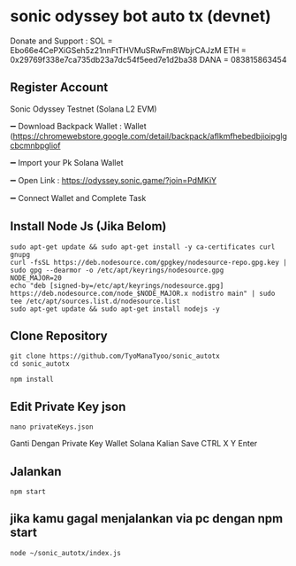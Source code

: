 # sonic odyssey bot auto tx (devnet)

Donate and Support :  SOL = Ebo66e4CePXiGSeh5z21nnFtTHVMuSRwFm8WbjrCAJzM
                      ETH = 0x29769f338e7ca735db23a7dc54f5eed7e1d2ba38
                      DANA = 083815863454
## Register Account

Sonic Odyssey Testnet (Solana L2 EVM)

➖ Download Backpack Wallet : Wallet (https://chromewebstore.google.com/detail/backpack/aflkmfhebedbjioipglgcbcmnbpgliof

➖ Import your Pk Solana Wallet

➖ Open Link :  https://odyssey.sonic.game/?join=PdMKiY

➖ Connect Wallet and Complete Task

## Install Node Js (Jika Belom)

```
sudo apt-get update && sudo apt-get install -y ca-certificates curl gnupg
curl -fsSL https://deb.nodesource.com/gpgkey/nodesource-repo.gpg.key | sudo gpg --dearmor -o /etc/apt/keyrings/nodesource.gpg
NODE_MAJOR=20
echo "deb [signed-by=/etc/apt/keyrings/nodesource.gpg] https://deb.nodesource.com/node_$NODE_MAJOR.x nodistro main" | sudo tee /etc/apt/sources.list.d/nodesource.list
sudo apt-get update && sudo apt-get install nodejs -y
```

## Clone Repository
```
git clone https://github.com/TyoManaTyoo/sonic_autotx
cd sonic_autotx
```
```
npm install
```

## Edit Private Key json
```
nano privateKeys.json
```

Ganti Dengan Private Key Wallet Solana Kalian Save CTRL X Y Enter

## Jalankan
```
npm start
```
## jika kamu gagal menjalankan via pc dengan npm start
```
node ~/sonic_autotx/index.js
```

